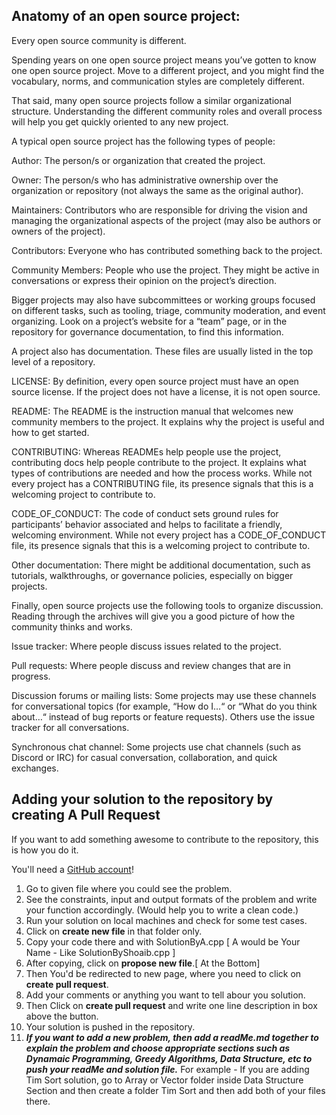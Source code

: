## Anatomy of an open source project:

Every open source community is different.

Spending years on one open source project means you’ve gotten to know one open source project. Move to a different project, and you might find the vocabulary, norms, and communication styles are completely different.

That said, many open source projects follow a similar organizational structure. Understanding the different community roles and overall process will help you get quickly oriented to any new project.

A typical open source project has the following types of people:

Author: The person/s or organization that created the project.

Owner: The person/s who has administrative ownership over the organization or repository (not always the same as the original author).

Maintainers: Contributors who are responsible for driving the vision and managing the organizational aspects of the project (may also be authors or owners of the project).

Contributors: Everyone who has contributed something back to the project.

Community Members: People who use the project. They might be active in conversations or express their opinion on the project’s direction.

Bigger projects may also have subcommittees or working groups focused on different tasks, such as tooling, triage, community moderation, and event organizing. Look on a project’s website for a “team” page, or in the repository for governance documentation, to find this information.

A project also has documentation. These files are usually listed in the top level of a repository.

LICENSE: By definition, every open source project must have an open source license. If the project does not have a license, it is not open source.

README: The README is the instruction manual that welcomes new community members to the project. It explains why the project is useful and how to get started.

CONTRIBUTING: Whereas READMEs help people use the project, contributing docs help people contribute to the project. It explains what types of contributions are needed and how the process works. While not every project has a CONTRIBUTING file, its presence signals that this is a welcoming project to contribute to.

CODE_OF_CONDUCT: The code of conduct sets ground rules for participants’ behavior associated and helps to facilitate a friendly, welcoming environment. While not every project has a CODE_OF_CONDUCT file, its presence signals that this is a welcoming project to contribute to.

Other documentation: There might be additional documentation, such as tutorials, walkthroughs, or governance policies, especially on bigger projects.

Finally, open source projects use the following tools to organize discussion. Reading through the archives will give you a good picture of how the community thinks and works.

Issue tracker: Where people discuss issues related to the project.

Pull requests: Where people discuss and review changes that are in progress.

Discussion forums or mailing lists: Some projects may use these channels for conversational topics (for example, “How do I…“ or “What do you think about…“ instead of bug reports or feature requests). Others use the issue tracker for all conversations.

Synchronous chat channel: Some projects use chat channels (such as Discord or IRC) for casual conversation, collaboration, and quick exchanges.


## Adding your solution to the repository by creating A Pull Request

If you want to add something awesome to contribute to the repository, this is how you do it.

You'll need a [GitHub account](https://github.com/join)!

1. Go to given file where you could see the problem.
2. See the constraints, input and output formats of the problem and write your function accordingly. (Would help you to
   write a clean code.)
3. Run your solution on local machines and check for some test cases.
4. Click on __create new file__ in that folder only.
5. Copy your code there and with SolutionByA.cpp [ A would be Your Name - Like SolutionByShoaib.cpp ]
6. After copying, click on __propose new file__.[ At the Bottom]
7. Then You'd be redirected to new page, where you need to click on __create pull request__.
8. Add your comments or anything you want to tell abour you solution.
9. Then Click on __create pull request__ and write one line description in box above the button.
10. Your solution is pushed in the repository.
11. *__If you want to add a new problem, then add a readMe.md together to explain the problem and choose appropriate
    sections such as Dynamaic Programming, Greedy Algorithms, Data Structure, etc to push your readMe and solution
    file.__* For example - If you are adding Tim Sort solution, go to Array or Vector folder inside Data Structure
    Section and then create a folder Tim Sort and then add both of your files there.
